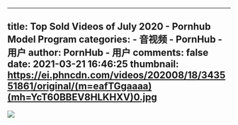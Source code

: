 
---
title: Top Sold Videos of July 2020 - Pornhub Model Program
categories: 
    - 音视频
    - PornHub - 用户
author: PornHub - 用户
comments: false
date: 2021-03-21 16:46:25
thumbnail: https://ei.phncdn.com/videos/202008/18/343551861/original/(m=eafTGgaaaa)(mh=YcT60BBEV8HLKHXV)0.jpg
---

<div>   
<img src="https://ei.phncdn.com/videos/202008/18/343551861/original/(m=eafTGgaaaa)(mh=YcT60BBEV8HLKHXV)0.jpg" referrerpolicy="no-referrer">  
</div>
            